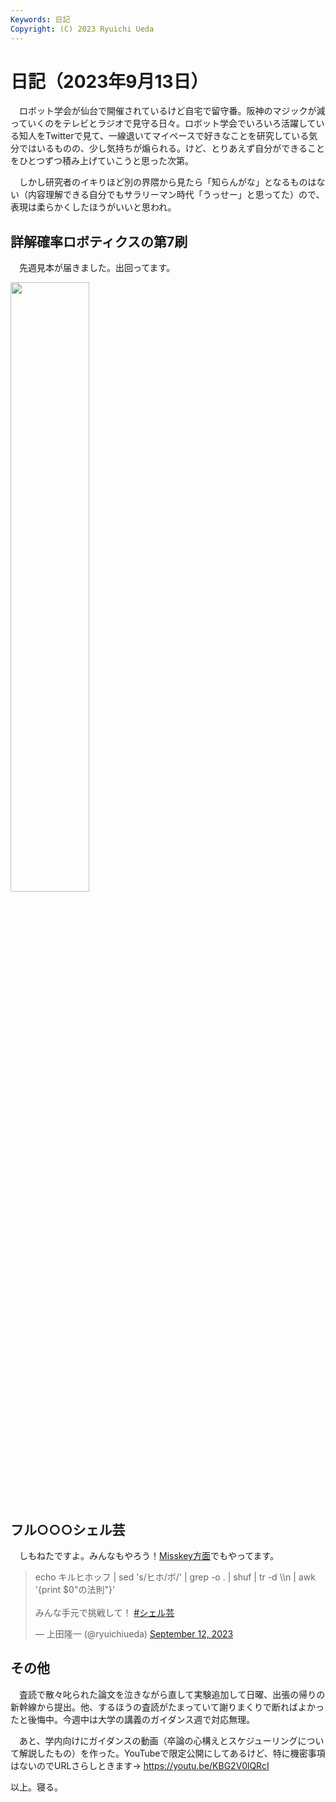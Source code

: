 ```yaml
---
Keywords: 日記
Copyright: (C) 2023 Ryuichi Ueda
---
```


# 日記（2023年9月13日）

　ロボット学会が仙台で開催されているけど自宅で留守番。阪神のマジックが減っていくのをテレビとラジオで見守る日々。ロボット学会でいろいろ活躍している知人をTwitterで見て、一線退いてマイペースで好きなことを研究している気分ではいるものの、少し気持ちが煽られる。けど、とりあえず自分ができることをひとつずつ積み上げていこうと思った次第。

　しかし研究者のイキりほど別の界隈から見たら「知らんがな」となるものはない（内容理解できる自分でもサラリーマン時代「うっせー」と思ってた）ので、表現は柔らかくしたほうがいいと思われ。

## 詳解確率ロボティクスの第7刷

　先週見本が届きました。出回ってます。

<a href="https://mi0.robotician.jp/notes/9je59sajaf">
<img width="50%" src="https://mi0.robotician.jp/files/webpublic-dd626754-1068-4140-9720-2ab0bfc9e0ec" /></a>


## フル○○○シェル芸

　しもねたですよ。みんなもやろう！[Misskey方面](https://misskey.io/notes/9jlcnffe95)でもやってます。

<blockquote class="twitter-tweet"><p lang="ja" dir="ltr">echo キルヒホッフ | sed &#39;s/ヒホ/ボ/&#39; | grep -o . | shuf | tr -d \\n | awk &#39;{print $0&quot;の法則&quot;}&#39;<br><br>みんな手元で挑戦して！ <a href="https://twitter.com/hashtag/%E3%82%B7%E3%82%A7%E3%83%AB%E8%8A%B8?src=hash&amp;ref_src=twsrc%5Etfw">#シェル芸</a></p>&mdash; 上田隆一 (@ryuichiueda) <a href="https://twitter.com/ryuichiueda/status/1701393039170928808?ref_src=twsrc%5Etfw">September 12, 2023</a></blockquote> <script async src="https://platform.twitter.com/widgets.js" charset="utf-8"></script>

## その他

　査読で散々叱られた論文を泣きながら直して実験追加して日曜、出張の帰りの新幹線から提出。他、するほうの査読がたまっていて謝りまくりで断ればよかったと後悔中。今週中は大学の講義のガイダンス週で対応無理。

　あと、学内向けにガイダンスの動画（卒論の心構えとスケジューリングについて解説したもの）を作った。YouTubeで限定公開にしてあるけど、特に機密事項はないのでURLさらしときます→ https://youtu.be/KBG2V0lQRcI


以上。寝る。
